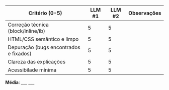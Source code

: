 | Critério (0-5)                        | LLM #1 | LLM #2 | Observações | 
|---------------------------------------|--------|--------|-------------|
| Correção técnica (block/inline/ib)    |   5    |   5    |             |
| HTML/CSS semântico e limpo            |   5    |   5    |             |
| Depuração (bugs encontrados e fixados)|   5    |   5    |             |
| Clareza das explicações               |   5    |   5    |             |
| Acessibilade mínima                   |   5    |   5    |             |
**Média**:                                 ___      ___

